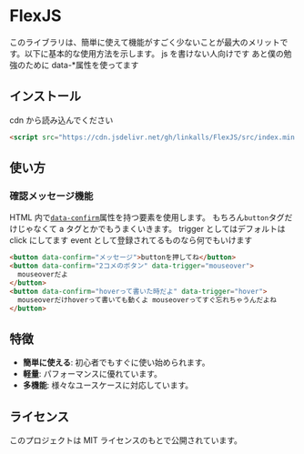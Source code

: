 # FlexJS

このライブラリは、簡単に使えて機能がすごく少ないことが最大のメリットです。以下に基本的な使用方法を示します。
js を書けない人向けです
あと僕の勉強のために data-\*属性を使ってます

## インストール

cdn から読み込んでください

```html
<script src="https://cdn.jsdelivr.net/gh/linkalls/FlexJS/src/index.min.js"></script>
```

## 使い方

### 確認メッセージ機能

HTML 内で[`data-confirm`](index.html)属性を持つ要素を使用します。
もちろん`button`タグだけじゃなくて a タグとかでもうまくいきます。
trigger としてはデフォルトは click にしてます
event として登録されてるものなら何でもいけます

```html
<button data-confirm="メッセージ">buttonを押してね</button>
<button data-confirm="2コメのボタン" data-trigger="mouseover">
  mouseoverだよ
</button>
<button data-confirm="hoverって書いた時だよ" data-trigger="hover">
  mouseoverだけhoverって書いても動くよ mouseoverってすぐ忘れちゃうんだよね
</button>
```



## 特徴

- **簡単に使える**: 初心者でもすぐに使い始められます。
- **軽量**: パフォーマンスに優れています。
- **多機能**: 様々なユースケースに対応しています。

## ライセンス

このプロジェクトは MIT ライセンスのもとで公開されています。
